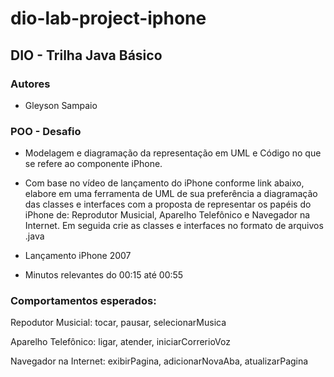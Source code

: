 # dio-lab-project-iphone 

## DIO - Trilha Java Básico



### Autores
  - Gleyson Sampaio
    
### POO - Desafio
  - Modelagem e diagramação da representação em UML e Código no que se refere ao componente iPhone.

  - Com base no vídeo de lançamento do iPhone conforme link abaixo, elabore em uma ferramenta de UML de sua preferência a diagramação das classes e interfaces com a proposta de representar os papéis do iPhone de: Reprodutor Musicial, Aparelho Telefônico e Navegador na Internet. Em seguida crie as classes e interfaces no formato de arquivos .java

   - Lançamento iPhone 2007

   - Minutos relevantes do 00:15 até 00:55

### Comportamentos esperados:
Repodutor Musicial: tocar, pausar, selecionarMusica

Aparelho Telefônico: ligar, atender, iniciarCorrerioVoz

Navegador na Internet: exibirPagina, adicionarNovaAba, atualizarPagina
